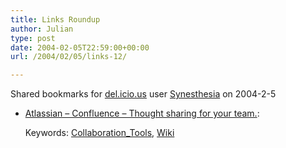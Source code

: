 ```yaml
---
title: Links Roundup
author: Julian
type: post
date: 2004-02-05T22:59:00+00:00
url: /2004/02/05/links-12/

---
```

Shared bookmarks for [del.icio.us][1] user  [Synesthesia][2] on 2004-2-5

  * [Atlassian &#8211; Confluence &#8211; Thought sharing for your team.][3]:
   
    Keywords: [Collaboration_Tools][4], [Wiki][5]

 [1]: http://del.icio.us/
 [2]: http://del.icio.us/synesthesia
 [3]: http://www.atlassian.com/software/confluence/ "http://www.atlassian.com/software/confluence/"
 [4]: http://del.icio.us/synesthesia/Collaboration_Tools
 [5]: http://del.icio.us/synesthesia/Wiki